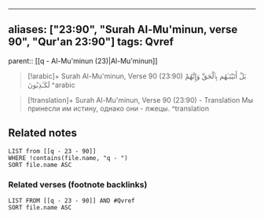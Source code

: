 
---
aliases: ["23:90", "Surah Al-Mu'minun, verse 90", "Qur'an 23:90"]
tags: Qvref
---

parent:: [[q - Al-Mu'minun (23)|Al-Mu'minun]]

> [!arabic]+ Surah Al-Mu'minun, Verse 90 (23:90)
> <span class="quran-arabic">بَلْ أَتَيْنَـٰهُم بِٱلْحَقِّ وَإِنَّهُمْ لَكَـٰذِبُونَ</span>
^arabic

> [!translation]+ Surah Al-Mu'minun, Verse 90 (23:90) - Translation
> Мы принесли им истину, однако они - лжецы.
^translation



## Related notes
```dataview
LIST from [[q - 23 - 90]]
WHERE !contains(file.name, "q - ")
SORT file.name ASC
```

### Related verses (footnote backlinks)
```dataview
LIST FROM [[q - 23 - 90]] AND #Qvref
SORT file.name ASC
```

